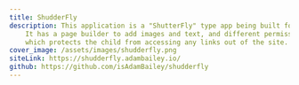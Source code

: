 ```yaml
---
title: ShudderFly
description: This application is a "ShutterFly" type app being built for my son to safely access books we have created for educational and entertainment purposes.
    It has a page builder to add images and text, and different permission levels help determine which actions can be utilized on the app,
    which protects the child from accessing any links out of the site. It uses Laravel, Vue3, tailwind.css and Amazon S3 for storage.
cover_image: /assets/images/shudderfly.png
siteLink: https://shudderfly.adambailey.io/
github: https://github.com/isAdamBailey/shudderfly
---
```

